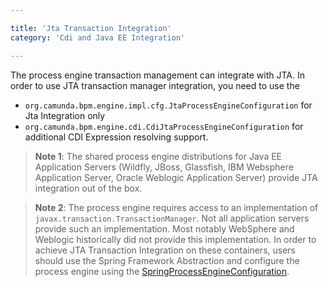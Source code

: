 ```yaml
---

title: 'Jta Transaction Integration'
category: 'Cdi and Java EE Integration'

---
```


The process engine transaction management can integrate with JTA. In order to use JTA transaction
manager integration, you need to use the 

* `org.camunda.bpm.engine.impl.cfg.JtaProcessEngineConfiguration` for Jta Integration only
* `org.camunda.bpm.engine.cdi.CdiJtaProcessEngineConfiguration` for additional CDI Expression
  resolving support.

> **Note 1**: The shared process engine distributions for Java EE Application Servers (Wildfly, JBoss,
> Glassfish, IBM Websphere Application Server, Oracle Weblogic Application Server) provide JTA
> integration out of the box.

> **Note 2**: The process engine requires access to an implementation of
> `javax.transaction.TransactionManager`. Not all application servers provide such an
> implementation. Most notably WebSphere and Weblogic historically did not provide this
> implementation. In order to achieve JTA Transaction Integration on these containers, users should
> use the Spring Framework Abstraction and configure the process engine using the
> [SpringProcessEngineConfiguration][tx-spring].

[tx-spring]: ref:#spring-framework-integration-spring-transaction-integration

